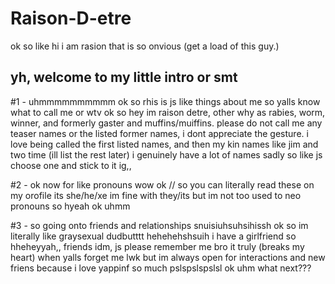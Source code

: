 # Raison-D-etre
 ok so like hi i am rasion that is so onvious (get a load of this guy.)

## yh, welcome to my little intro or smt

#1 - uhmmmmmmmmmm ok so rhis is js like things about me so yalls know what to call me or wtv
ok so hey im raison detre, other why as rabies, worm, winner, and formerly gaster and muffins/muiffins. please do not call me any teaser names or the listed former names, i dont appreciate the gesture. i love being called the first listed names, and then my kin names like jim and two time (ill list the rest later) i genuinely have a lot of names sadly so like js choose one and stick to it ig,,

#2 - ok now for like pronouns wow ok // so you can literally read these on my orofile its she/he/xe im fine with they/its but im not too used to neo pronouns so hyeah ok uhmm
  
#3 - so going onto friends and relationships snuisiuhsuhsihissh ok so im literally like graysexual dudbutttt hehehehshsuih i have a girlfriend so hheheyyah,, friends idm, js please remember me bro it truly (breaks my heart) when yalls forget me lwk but im always open for interactions and new friens because i love yappinf so much pslspslspslsl ok
uhm what next???
